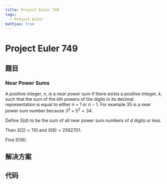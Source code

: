 ```yaml
---
title: Project Euler 749
tags:
  - Project Euler
mathjax: true
---
```

<escape><!-- more --></escape>
    
# Project Euler 749
## 题目
### Near Power Sums



A positive integer, $n$, is a *near power sum* if there exists a positive integer, $k$, such that the sum of the $k\text{th}$ powers of the digits in its decimal representation is equal to either $n+1$ or $n-1$. For example $35$ is a near power sum number because $3^2+5^2 = 34$.


Define $S(d)$ to be the sum of all near power sum numbers of $d$ digits or less. 

Then $S(2) = 110$ and $S(6) = 2562701$.


Find $S(16)$.




## 解决方案


## 代码


